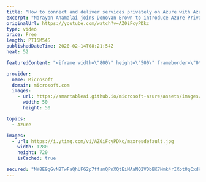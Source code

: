 ```yaml
---
title: "How to connect and deliver services privately on Azure with Azure Private Link | Azure Friday"
excerpt: "Narayan Anamalai joins Donovan Brown to introduce Azure Private Link. In this episode, Narayan demonstrates how you can secure Azure PaaS resources and your Azure network using Private Link, and provide protection against data exfiltration.  8:45 - Demo  Azure Private Link overview https://aka.ms/azfr/610/01"
originalUrl: https://youtube.com/watch?v=AZ0iFcyPDkc
type: video
price: Free
length: PT15M54S
publishedDateTime: 2020-02-14T08:21:54Z
heat: 52

featuredContent: "<iframe width=\"800\" height=\"500\" frameborder=\"0\" src=\"https://www.youtube.com/embed/AZ0iFcyPDkc\" allow=\"accelerometer; autoplay; encrypted-media; gyroscope; picture-in-picture\" allowfullscreen></iframe>"

provider:
  name: Microsoft
  domain: microsoft.com
  images:
    - url: https://smartableai.github.io/microsoft-azure/assets/images/organizations/microsoft.com-50x50.jpg
      width: 50
      height: 50

topics:
  - Azure

images:
  - url: https://i.ytimg.com/vi/AZ0iFcyPDkc/maxresdefault.jpg
    width: 1280
    height: 720
    isCached: true

secured: "NY8E9gGvN8TwFaQhUFG2p7ffsmQPnXQtEiMAaNQ2VDbBK7Nmk4rIXot0qCxdKStWrfUgqxy+xpuXuAHwBT+M8Mlrw3Z32orHtJRf1Gth7SE1PvrjOFo4U15pl6ahPiU3QoMUEmxGGeYUeOJcFXlgqoFML3lyt6B7IvfxYM1UCdxlO++2c+AGn4VU9uMLYV3TqPwO0jKVYu4z7x2JJDrN5tMwLROMICf4nAutmMygHWy5MkPoueRw2A2ztU1YUcQE1igsyPYlOMaggbuL310OeXQEk3VZfEYJlaDVR3eG1uFYCkyaUhyyV1sPV9iR0is6ya0GdtR4iFZvU+ZmuVEN9YJuhAXCtNIB+5fDO2Mn+z2bquJdn+Kt592N+QGah7P/uV1UMCBWITHDaYG64tJZ7h9OwL9EbpViIIYcYy10/38=;6l1YM2+xAK7RN+MdPLQ5dw=="
---
```


